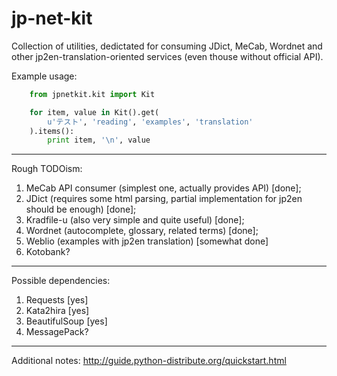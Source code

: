 jp-net-kit
==========

Collection of utilities, dedictated for consuming JDict, MeCab, Wordnet and other jp2en-translation-oriented services (even thouse without official API).

Example usage:

```Python
    from jpnetkit.kit import Kit

    for item, value in Kit().get(
        u'テスト', 'reading', 'examples', 'translation'
    ).items():
        print item, '\n', value
```

---

Rough TODOism:

1. MeCab API consumer (simplest one, actually provides API) [done];
2. JDict (requires some html parsing, partial implementation for jp2en should be enough) [done];
3. Kradfile-u (also very simple and quite useful) [done];
4. Wordnet (autocomplete, glossary, related terms) [done];
5. Weblio (examples with jp2en translation) [somewhat done]
6. Kotobank?

---

Possible dependencies:

1. Requests [yes]
2. Kata2hira [yes]
3. BeautifulSoup [yes]
4. MessagePack?

---

Additional notes:
http://guide.python-distribute.org/quickstart.html

